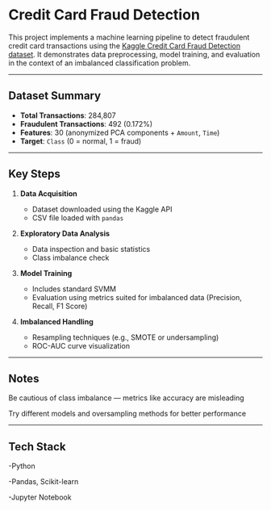 # Credit Card Fraud Detection

This project implements a machine learning pipeline to detect fraudulent credit card transactions using the [Kaggle Credit Card Fraud Detection dataset](https://www.kaggle.com/datasets/mlg-ulb/creditcardfraud). It demonstrates data preprocessing, model training, and evaluation in the context of an imbalanced classification problem.

---

## Dataset Summary

- **Total Transactions**: 284,807
- **Fraudulent Transactions**: 492 (0.172%)
- **Features**: 30 (anonymized PCA components + `Amount`, `Time`)
- **Target**: `Class` (0 = normal, 1 = fraud)

---

## Key Steps

1. **Data Acquisition**
   - Dataset downloaded using the Kaggle API
   - CSV file loaded with `pandas`

2. **Exploratory Data Analysis**
   - Data inspection and basic statistics
   - Class imbalance check

3. **Model Training**
   - Includes standard SVMM
   - Evaluation using metrics suited for imbalanced data (Precision, Recall, F1 Score)

4. **Imbalanced Handling**
   - Resampling techniques (e.g., SMOTE or undersampling)
   - ROC-AUC curve visualization

---

## Notes

  Be cautious of class imbalance — metrics like accuracy are misleading

  Try different models and oversampling methods for better performance

---

## Tech Stack

  -Python

  -Pandas, Scikit-learn

  -Jupyter Notebook
